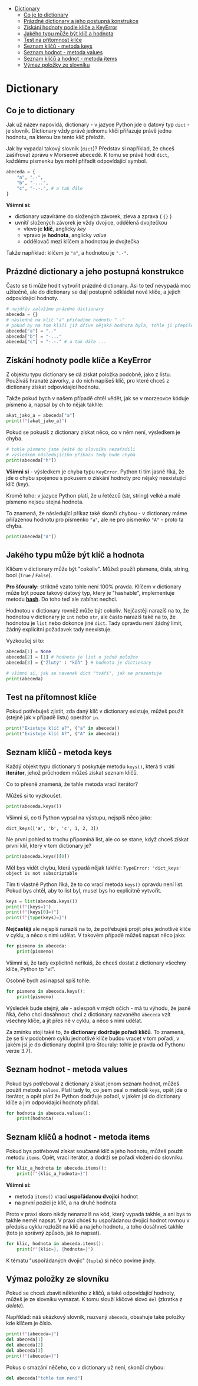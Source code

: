 - [Dictionary](#dictionary)
  - [Co je to dictionary](#co-je-to-dictionary)
  - [Prázdné dictionary a jeho postupná konstrukce](#prázdné-dictionary-a-jeho-postupná-konstrukce)
  - [Získání hodnoty podle klíče a KeyError](#získání-hodnoty-podle-klíče-a-keyerror)
  - [Jakého typu může být klíč a hodnota](#jakého-typu-může-být-klíč-a-hodnota)
  - [Test na přítomnost klíče](#test-na-přítomnost-klíče)
  - [Seznam klíčů - metoda keys](#seznam-klíčů---metoda-keys)
  - [Seznam hodnot  - metoda values](#seznam-hodnot----metoda-values)
  - [Seznam klíčů a hodnot - metoda items](#seznam-klíčů-a-hodnot---metoda-items)
  - [Výmaz položky ze slovníku](#výmaz-položky-ze-slovníku)


# Dictionary

## Co je to dictionary

Jak už název napovídá, dictionary - v jazyce Python jde o datový typ `dict` -
je slovník. Dictionary vždy právě jednomu klíči přiřazuje právě jednu hodnotu,
na kterou lze tento klíč přeložit.

Jak by vypadal takový slovník (`dict`)? Představ si například, že chceš zašifrovat
zprávu v Morseově abecedě. K tomu se právě hodí `dict`, každému písmenku bys mohl
přiřadit odpovídající symbol.

```python
abeceda = {
    "a", ".-",
    "b", "-...",
    "c", "-.-.", # a tak dále
}
```

**Všimni si:**

- dictionary uzavíráme do složených závorek, zleva a zprava ( `{}` )
- uvnitř složených závorek je vždy dvojice, oddělená dvojtečkou
  - vlevo je **klíč**, anglicky _key_
  - vpravo je **hodnota**, anglicky _value_
  - oddělovač mezi klíčem a hodnotou je dvojtečka
  
Takže například: klíčem je `"a"`, a hodnotou je `".-"`.

## Prázdné dictionary a jeho postupná konstrukce

Často se ti může hodit vytvořit prázdné dictionary. Asi to teď nevypadá moc užitečně,
ale do dictionary se dají postupně odkládat nové klíče, a jejich odpovídající hodnoty.

```python
# nejdřív založíme prázdné dictionary
abeceda = {}
# následně na klíč "a" přiřadíme hodnotu ".-"
# pokud by na tom klíči již dříve nějaká hodnota byla, tohle jí přepíše
abeceda["a"] = ".-"
abeceda["b"] = "-..."
abeceda["c"] = "-.-." # a tak dále ...
```

## Získání hodnoty podle klíče a KeyError

Z objektu typu dictionary se dá získat položka podobně, jako z listu.
Používáš hranaté závorky, a do nich napíšeš klíč, pro které chceš z dictionary získat
odpovídající hodnotu.

Takže pokud bych v našem případě chtěl vědět, jak se v morzeovce kóduje písmeno a, napsal by ch to nějak takhle: 

```python
akat_jako_a = abeceda["a"] 
print(f"{akat_jako_a}")
```

Pokud se pokusíš z dictionary získat něco, co v něm není, výsledkem je chyba.

```python
# tohle písmeno jsme ještě do slovníku nezařadili
# výsledkem následujícího příkazu tedy bude chyba
print(abeceda["h"]) 
```

**Všimni si** - výsledkem je chyba typu `KeyError`. Python ti tím jasně říká, že jde 
o chybu spojenou s pokusem o získání hodnoty pro nějaký neexistující klíč (_key_).

Kromě toho: v jazyce Python platí, že u řetězců (str, string) velké a malé písmeno
nejsou stejná hodnota.

To znamená, že následující příkaz také skončí chybou - v dictionary máme přiřazenou
hodnotu pro písmenko `"a"`, ale ne pro písmenko `"A"` - proto ta chyba.

```python
print(abeceda["A"])
```

## Jakého typu může být klíč a hodnota

Klíčem v dictionary může být "cokoliv". Můžeš použít písmena, čísla, string, bool (`True` / `False`).

**Pro šťouraly:** striktně vzato tohle není 100% pravda. Klíčem v dictionary může
být pouze takový datový typ, který je "hashable", implementuje metodu
[__hash__](https://docs.python.org/3/reference/datamodel.html#object.__hash__). 
Do toho teď ale zabíhat nechci.

Hodnotou v dictionary rovněž může být cokoliv. Nejčastěji narazíš na to, že hodnotou v
dictionary je `int` nebo `str`, ale často narazíš také na to, že hodnotou je `list`
nebo dokonce jiné `dict`. Tady opravdu není žádný limit, žádný explicitní požadavek
tady neexistuje.

Vyzkoušej si to:


```python
abeceda[1] = None 
abeceda[2] = [1] # hodnota je list o jedné položce
abeceda[3] = {"žlutý" : "kůň" } # hodnota je dictionary

# všimni si, jak se navenek dict "tváří", jak se prezentuje
print(abeceda)
```

## Test na přítomnost klíče

Pokud potřebuješ zjistit, zda daný klíč v dictionary existuje, můžeš použít (stejně 
jak v případě listu) operátor `in`.

```python
print("Existuje klíč a?", ("a" in abeceda))
print("Existuje klíč A?", ("A" in abeceda))
```

## Seznam klíčů - metoda keys

Každý objekt typu dictionary ti poskytuje metodu `keys()`, která ti vrátí **iterátor**,
jehož průchodem můžeš získat seznam klíčů.

Co to přesně znamená, že tahle metoda vrací iterátor?

Můžeš si to vyzkoušet.

```python
print(abeceda.keys())
```

Všimni si, co ti Python vypsal na výstupu, nejspíš něco jako:

`dict_keys(['a', 'b', 'c', 1, 2, 3])`

Ne první pohled to trochu připomíná list, ale co se stane, když chceš získat 
první klíř, který v tom dictionary je?

```python
print(abeceda.keys()[0])
```

Měl bys vidět chybu, která vypadá nějak takhle: `TypeError: 'dict_keys' object is not subscriptable`

Tím ti vlastně Python říká, že to co vrací metoda `keys()` opravdu není list.
Pokud bys chtěl, aby to list byl, musel bys ho explicitně vytvořit.

```python
keys = list(abeceda.keys()) 
print(f"{keys=}")
print(f"{keys[0]=}")
print(f"{type(keys)=}")
```

**Nejčastěji** ale nejspíš narazíš na to, že potřebuješ projít přes jednotlivé klíče 
v cyklu, a něco s nimi udělat. V takovém případě můžeš napsat něco jako:

```python
for pismeno in abeceda:
    print(pismeno)
```

Všimni si, že tady explicitně neříkáš, že chceš dostat z dictionary všechny klíče, Python to "ví".

Osobně bych asi napsal spíš tohle:

```python
for pismeno in abeceda.keys():
    print(pismeno)
```

Výsledek bude stejný, ale - aslespoň v mých očích - má tu výhodu, že jasně říká, čeho
chci dosáhnout: chci z dictionary nazvaného `abeceda` vzít všechny klíče, a jít přes
ně v cyklu, a něco s nimi udělat.

Za zmínku stojí také to, že **dictionary dodržuje pořadí klíčů**. To znamená, že
se ti v podobném cyklu jednotlivé klíče budou vracet v tom pořadí, v jakém jsi je 
do dictionary doplnil (pro šťouraly: tohle je pravda od Pythonu verze 3.7).


## Seznam hodnot  - metoda values

Pokud bys potřeboval z dictionary získat jenom seznam hodnot, můžeš použít metodu
`values`. Platí tady to, co jsem psal o metodě `keys`, opět jde o iterátor, a
opět platí že Python dodržuje pořadí, v jakém jsi do dictionary klíče a jim 
odpovídající hodnoty přidal.

```python
for hodnota in abeceda.values():
    print(hodnota)
```

## Seznam klíčů a hodnot - metoda items

Pokud bys potřeboval získat současně klíč a jeho hodnotu, můžeš použít metodu
`items`. Opět, vrací iterátor, a dodrží se pořadí vložení do slovníku.

```python
for klic_a_hodnota in abeceda.items():
    print(f"{klic_a_hodnota=}")
```

**Všimni si:**

- metoda `items()` vrací **uspořádanou dvojici** hodnot
- na první pozici je klíč, a na druhé hodnota

Proto v praxi skoro nikdy nenarazíš na kód, který vypadá takhle, a ani bys to takhle
neměl napsat. V praxi chceš tu uspořádanou dvojici hodnot rovnou v předpisu cyklu
rozložit na klíč a na jeho hodnotu, a toho dosáhneš takhle (toto je správný způsob,
jak to napsat).

```python
for klic, hodnota in abeceda.items():
    print(f"{klic=}, {hodnota=}")
```

K tématu "uspořádaných dvojic" (`tuple`) si něco povíme jindy. 

## Výmaz položky ze slovníku

Pokud se chceš zbavit některého z klíčů, a také odpovídající hodnoty, můžeš je 
ze slovníku vymazat. K tomu slouží klíčové slovo `del` (zkratka z _delete_).

Například: náš ukázkový slovník, nazvaný `abeceda`, obsahuje také položky kde
klíčem je číslo.


```python
print(f"{abeceda=}")
del abeceda[1]
del abeceda[2]
del abeceda[3]
print(f"{abeceda=}")
```

Pokus o smazání něčeho, co v dictionary už není, skončí chybou:

```python
del abeceda["tohle tam není"]
```

